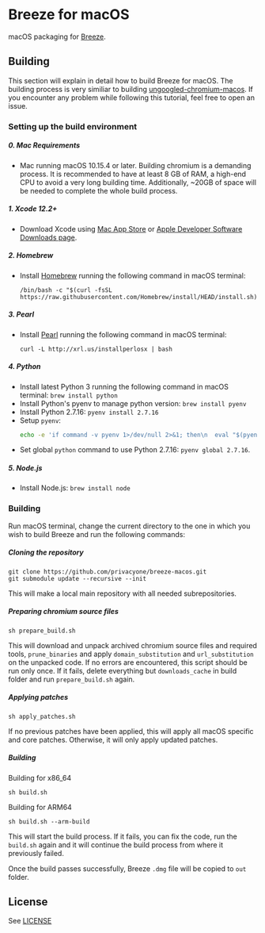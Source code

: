 # Breeze for macOS

macOS packaging for [Breeze](//breeze-core).

## Building

This section will explain in detail how to build Breeze for macOS.
The building process is very similiar to building [ungoogled-chromium-macos](https://github.com/ungoogled-software/ungoogled-chromium-macos).
If you encounter any problem while following this tutorial, feel free to open an issue. 

### Setting up the build environment
##### 0. Mac Requirements
* Mac running macOS 10.15.4 or later. Building chromium is a demanding process. It is recommended to have at least 8 GB of RAM, a high-end CPU to avoid a very long building time. Additionally, ~20GB of space will be needed to complete the whole build process. 
##### 1. Xcode 12.2+
* Download Xcode using [Mac App Store](https://apps.apple.com/us/app/xcode/id497799835) or [Apple Developer Software Downloads page](https://developer.apple.com/download/release/).
##### 2. Homebrew
* Install [Homebrew](https://brew.sh/) running the following command in macOS terminal:
   ```
   /bin/bash -c "$(curl -fsSL https://raw.githubusercontent.com/Homebrew/install/HEAD/install.sh)"
   ```
##### 3. Pearl
* Install [Pearl](https://www.perl.org/) running the following command in macOS terminal:
   ```
   curl -L http://xrl.us/installperlosx | bash
   ```
##### 4. Python
* Install latest Python 3 running the following command in macOS terminal: `brew install python`
* Install Python's pyenv to manage python version:  `brew install pyenv`
* Install Python 2.7.16: `pyenv install 2.7.16`
* Setup `pyenv`:
   ```sh
   echo -e 'if command -v pyenv 1>/dev/null 2>&1; then\n  eval "$(pyenv init -)"\nfi' >> ~/.bash_profile
   ```
* Set global `python` command to use Python 2.7.16: `pyenv global 2.7.16`.
##### 5. Node.js
* Install Node.js: `brew install node`
### Building

Run macOS terminal, change the current directory to the one in which you wish to build Breeze and run the following commands:

##### Cloning the repository
```
git clone https://github.com/privacyone/breeze-macos.git
git submodule update --recursive --init
```
This will make a local main repository with all needed subrepositories.
##### Preparing chromium source files

```
sh prepare_build.sh
```
This will download and unpack archived chromium source files and required tools, `prune_binaries` and apply `domain_substitution` and `url_substitution` on the unpacked code. If no errors are encountered, this script should be run only once. If it fails, delete everything but `downloads_cache` in build folder and run `prepare_build.sh` again.

##### Applying patches
```
sh apply_patches.sh
```
If no previous patches have been applied, this will apply all macOS specific and core patches. Otherwise, it will only apply updated patches.

##### Building
Building for x86_64
```
sh build.sh
```
Building for ARM64
```
sh build.sh --arm-build
```
This will start the build process. If it fails, you can fix the code, run the `build.sh` again and it will continue the build process from where it previously failed.

Once the build passes successfully, Breeze `.dmg` file will be copied to `out` folder.

## License

See [LICENSE](LICENSE)
